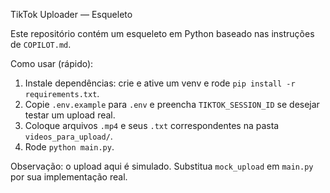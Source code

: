 TikTok Uploader — Esqueleto

Este repositório contém um esqueleto em Python baseado nas instruções de `COPILOT.md`.

Como usar (rápido):

1. Instale dependências: crie e ative um venv e rode `pip install -r requirements.txt`.
2. Copie `.env.example` para `.env` e preencha `TIKTOK_SESSION_ID` se desejar testar um upload real.
3. Coloque arquivos `.mp4` e seus `.txt` correspondentes na pasta `videos_para_upload/`.
4. Rode `python main.py`.

Observação: o upload aqui é simulado. Substitua `mock_upload` em `main.py` por sua implementação real.
